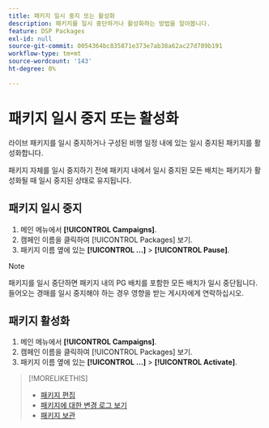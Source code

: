 ```yaml
---
title: 패키지 일시 중지 또는 활성화
description: 패키지를 일시 중단하거나 활성화하는 방법을 알아봅니다.
feature: DSP Packages
exl-id: null
source-git-commit: 0054364bc835871e373e7ab38a62ac27d789b191
workflow-type: tm+mt
source-wordcount: '143'
ht-degree: 0%

---
```


# 패키지 일시 중지 또는 활성화

라이브 패키지를 일시 중지하거나 구성된 비행 일정 내에 있는 일시 중지된 패키지를 활성화합니다.

패키지 자체를 일시 중지하기 전에 패키지 내에서 일시 중지된 모든 배치는 패키지가 활성화될 때 일시 중지된 상태로 유지됩니다.

## 패키지 일시 중지

1. 메인 메뉴에서 **[!UICONTROL Campaigns]**.
1. 캠페인 이름을 클릭하여 [!UICONTROL Packages] 보기.
1. 패키지 이름 옆에 있는  **[!UICONTROL ...]** > **[!UICONTROL Pause]**.

>[!NOTE]
>
>패키지를 일시 중단하면 패키지 내의 PG 배치를 포함한 모든 배치가 일시 중단됩니다. 들어오는 경매를 일시 중지해야 하는 경우 영향을 받는 게시자에게 연락하십시오.

## 패키지 활성화

1. 메인 메뉴에서 **[!UICONTROL Campaigns]**.
1. 캠페인 이름을 클릭하여 [!UICONTROL Packages] 보기.
1. 패키지 이름 옆에 있는  **[!UICONTROL ...]** > **[!UICONTROL Activate]**.

>[!MORELIKETHIS]
>
>* [패키지 편집](package-edit.md)
>* [패키지에 대한 변경 로그 보기](package-change-log.md)
>* [패키지 보관](package-archive-unarchive.md)

